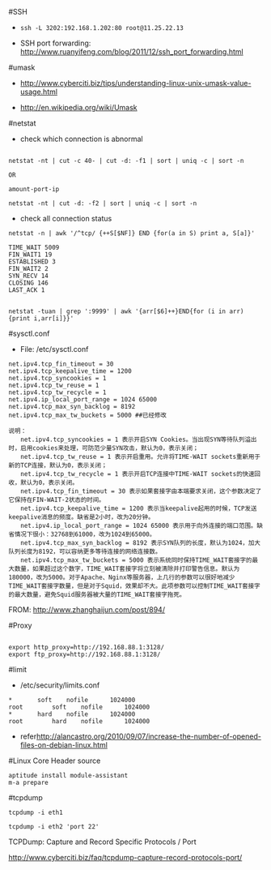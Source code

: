 #SSH 

* `ssh -L 3202:192.168.1.202:80 root@11.25.22.13`

* SSH port forwarding: <http://www.ruanyifeng.com/blog/2011/12/ssh_port_forwarding.html>

#umask

* <http://www.cyberciti.biz/tips/understanding-linux-unix-umask-value-usage.html>

* <http://en.wikipedia.org/wiki/Umask>

#netstat
* check which connection is abnormal

```

netstat -nt | cut -c 40- | cut -d: -f1 | sort | uniq -c | sort -n

OR

amount-port-ip

netstat -nt | cut -d: -f2 | sort | uniq -c | sort -n

```

* check all connection status


```
netstat -n | awk '/^tcp/ {++S[$NF]} END {for(a in S) print a, S[a]}' 

TIME_WAIT 5009
FIN_WAIT1 19
ESTABLISHED 3
FIN_WAIT2 2
SYN_RECV 14
CLOSING 146
LAST_ACK 1


netstat -tuan | grep ':9999' | awk '{arr[$6]++}END{for (i in arr){print i,arr[i]}}'

```




#sysctl.conf

* File: /etc/sysctl.conf

```
net.ipv4.tcp_fin_timeout = 30
net.ipv4.tcp_keepalive_time = 1200
net.ipv4.tcp_syncookies = 1
net.ipv4.tcp_tw_reuse = 1
net.ipv4.tcp_tw_recycle = 1
net.ipv4.ip_local_port_range = 1024 65000
net.ipv4.tcp_max_syn_backlog = 8192
net.ipv4.tcp_max_tw_buckets = 5000 ##已经修改

说明：
　　net.ipv4.tcp_syncookies = 1 表示开启SYN Cookies。当出现SYN等待队列溢出时，启用cookies来处理，可防范少量SYN攻击，默认为0，表示关闭；
　　net.ipv4.tcp_tw_reuse = 1 表示开启重用。允许将TIME-WAIT sockets重新用于新的TCP连接，默认为0，表示关闭；
　　net.ipv4.tcp_tw_recycle = 1 表示开启TCP连接中TIME-WAIT sockets的快速回收，默认为0，表示关闭。
　　net.ipv4.tcp_fin_timeout = 30 表示如果套接字由本端要求关闭，这个参数决定了它保持在FIN-WAIT-2状态的时间。
　　net.ipv4.tcp_keepalive_time = 1200 表示当keepalive起用的时候，TCP发送keepalive消息的频度。缺省是2小时，改为20分钟。
　　net.ipv4.ip_local_port_range = 1024 65000 表示用于向外连接的端口范围。缺省情况下很小：32768到61000，改为1024到65000。
　　net.ipv4.tcp_max_syn_backlog = 8192 表示SYN队列的长度，默认为1024，加大队列长度为8192，可以容纳更多等待连接的网络连接数。
　　net.ipv4.tcp_max_tw_buckets = 5000 表示系统同时保持TIME_WAIT套接字的最大数量，如果超过这个数字，TIME_WAIT套接字将立刻被清除并打印警告信息。默认为180000，改为5000。对于Apache、Nginx等服务器，上几行的参数可以很好地减少TIME_WAIT套接字数量，但是对于Squid，效果却不大。此项参数可以控制TIME_WAIT套接字的最大数量，避免Squid服务器被大量的TIME_WAIT套接字拖死。

```

FROM: <http://www.zhanghaijun.com/post/894/>


#Proxy

```

export http_proxy=http://192.168.88.1:3128/
export ftp_proxy=http://192.168.88.1:3128/

```
#limit

* /etc/security/limits.conf 

```
*		soft	nofile		1024000
root		soft	nofile		1024000
*		hard	nofile		1024000
root		hard	nofile		1024000

```

* refer<http://alancastro.org/2010/09/07/increase-the-number-of-opened-files-on-debian-linux.html>

#Linux Core Header source

```
aptitude install module-assistant  
m-a prepare
```


#tcpdump 

```
tcpdump -i eth1

tcpdump -i eth2 'port 22'

```

TCPDump: Capture and Record Specific Protocols / Port

<http://www.cyberciti.biz/faq/tcpdump-capture-record-protocols-port/>